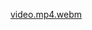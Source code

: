 [video.mp4.webm](https://github.com/alibeysulen00/BitirmeProjesi/assets/64737567/08138a5e-23c7-4892-b902-0250d34bbee8)
